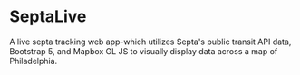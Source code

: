 # SeptaLive
A live septa tracking web app-which utilizes Septa's public transit API data, Bootstrap 5, and Mapbox GL JS to visually display data across a map of Philadelphia.
